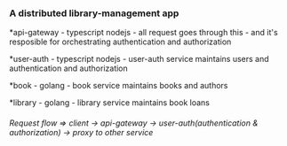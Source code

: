 ### A distributed library-management app

*api-gateway - typescript nodejs
    - all request goes through this
    - and it's resposible for orchestrating authentication and authorization

*user-auth - typescript nodejs
    - user-auth service maintains users and authentication and authorization

*book - golang 
    - book service maintains books and authors

*library - golang
    - library service maintains book loans


###### Request flow => client -> api-gateway -> user-auth(authentication & authorization) -> proxy to other service